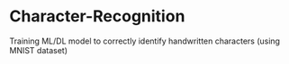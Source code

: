 # Character-Recognition
Training ML/DL model to correctly identify handwritten characters (using MNIST dataset)
